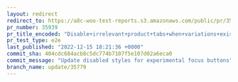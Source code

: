 ```yaml
---
layout: redirect
redirect_to: https://a8c-woo-test-reports.s3.amazonaws.com/public/pr/35939/e2e/index.html
pr_number: 35939
pr_title_encoded: "Disable+irrelevant+product+tabs+when+variations+exist"
pr_test_type: e2e
last_published: "2022-12-15 18:21:36 +0000"
commit_sha: 404cdc684acb8c5dc774b7107f5e107d02a6eca0
commit_message: "Update disabled styles for experimental focus buttons"
branch_name: update/35779
---
```

